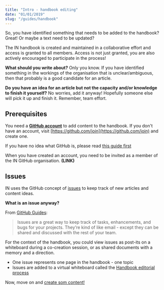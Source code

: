 ```yaml
---
title: "Intro - handbook editing"
date: "01/01/2019"
slug: "/guides/handbook"
---
```


So, you have identified something that needs to be added to the handbook? Great! Or maybe a text need to be updated?

The IN handbook is created and maintained in a collaborative effort and access is granted to all members. Access is not just granted, you are also actively encouraged to participate in the process!

**What should you write about?** Only you know. If you have identified something in the workings of the organisation that is unclear/ambiguous, then that probably is a good candidate for an article.

**Do you have an idea for an article but not the capacity and/or knowledge to finish it yourself?** No worries, add it anyway! Hopefully someone else will pick it up and finish it. Remember, team effort.

## Prerequisites

You need a **[GitHub account](https://github.com/join)** to add content to the handbook. If you don't have an account, visit [https://github.com/join](https://github.com/join) and create one.

If you have no idea what GitHub is, please read [this guide first](/guides/github)

When you have created an account, you need to be invited as a member of the IN GitHub organisation. **(LINK)**

## Issues

IN uses the GitHub concept of [issues](https://guides.github.com/features/issues/) to keep track of new articles and content ideas.

**What is an issue anyway?**

From [GitHub Guides](https://guides.github.com/features/issues/):

> Issues are a great way to keep track of tasks, enhancements, and bugs for your projects. They’re kind of like email - except they can be shared and discussed with the rest of your team.

For the context of the handbook, you could view issues as post-its on a whiteboard during a co-creation session, or as shared documents with a memory and a direction.

- One issue represents one page in the handbook - one topic
- Issues are added to a virtual whiteboard called the [Handbook editorial process](https://github.com/initiativets/handbook/projects)

Now, move on and [create som content!](/guides/handbook/add-edit)
